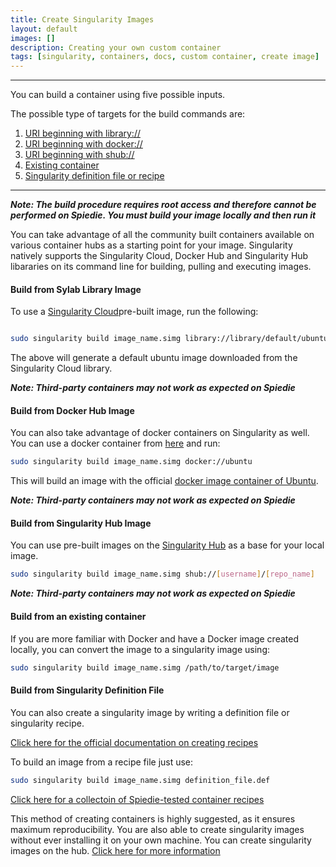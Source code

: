 ```yaml
---
title: Create Singularity Images
layout: default
images: []
description: Creating your own custom container
tags: [singularity, containers, docs, custom container, create image] 
---
```



*** 

You can build a container using five possible inputs. 

The possible type of targets for the build commands are: 

1. [URI beginning with library://](#library-link)
2. [URI beginning with docker://](#docker-link)
3. [URI beginning with shub://](#shub-link)
4. [Existing container](#existing-container)
5. [Singularity definition file or recipe](#singularity-definition)

***
***Note: The build procedure requires root access and therefore cannot be performed on Spiedie. You must build your image locally and then run it*** 

You can take advantage of all the community built containers available on various container hubs as a starting point for your image. Singularity natively supports the Singularity Cloud, Docker Hub and Singularity Hub libararies on its command line for building, pulling and executing images. 

#### <a name="library-link"></a> Build from Sylab Library Image

To use a <a href="https://cloud.sylabs.io/home" target="_blank">Singularity Cloud</a>pre-built image, run the following: 

``` bash 

sudo singularity build image_name.simg library://library/default/ubuntu
```

The above will generate a default ubuntu image downloaded from the Singularity Cloud library. 

***Note: Third-party containers may not work as expected on Spiedie***

#### <a name="docker-link"></a> Build from Docker Hub Image

You can also take advantage of docker containers on Singularity as well. You can use a docker container from [here](https://hub.docker.com/) and run: 

``` bash 
sudo singularity build image_name.simg docker://ubuntu
```

This will build an image with the official [docker image container of Ubuntu](https://hub.docker.com/_/ubuntu). 

***Note: Third-party containers may not work as expected on Spiedie***

#### <a name="shub-link"></a> Build from Singularity Hub Image

You can use pre-built images on the [Singularity Hub](https://cloud.sylabs.io/library) as a base for your local image. 

``` bash
sudo singularity build image_name.simg shub://[username]/[repo_name]
```


***Note: Third-party containers may not work as expected on Spiedie***

#### <a name="existing-container"></a> Build from an existing container

If you are more familiar with Docker and have a Docker image created locally, you can convert the image to a singularity image using: 

``` bash 
sudo singularity build image_name.simg /path/to/target/image 
```


#### <a name="singularity-definition"></a> Build from Singularity Definition File

You can also create a singularity image by writing a definition file or singularity recipe. 

<a href="https://singularity.lbl.gov/docs-recipes" target="_blank">Click here for the official documentation on creating recipes</a>

To build an image from a recipe file just use: 

``` bash 
sudo singularity build image_name.simg definition_file.def 
``` 

[Click here for a collectoin of Spiedie-tested container recipes](recipe-hub.html)


This method of creating containers is highly suggested, as it ensures maximum reproducibility. You are also able to create singularity images without ever installing it on your own machine. You can create singularity images on the hub. <a href="https://github.com/singularityhub/singularityhub.github.io/wiki/Build-A-Container">Click here for more information</a> 


